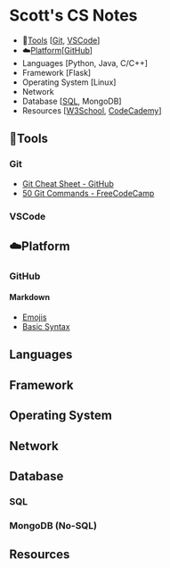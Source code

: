 # Scott's CS Notes

- :hammer:[Tools](#hammertools) [[Git](#git), [VSCode](#git)]
- :cloud:[Platform](#cloudplatform)[[GitHub](#github)]
- Languages [Python, Java, C/C++]
- Framework [Flask]
- Operating System [Linux]
- Network
- Database [[SQL](#sql), MongoDB]
- Resources [[W3School](https://www.w3schools.com/), [CodeCademy](https://www.codecademy.com/)]


## :hammer:Tools
### Git
- [Git Cheat Sheet - GitHub](https://education.github.com/git-cheat-sheet-education.pdf)
- [50 Git Commands - FreeCodeCamp](https://www.freecodecamp.org/news/git-cheat-sheet/)
### VSCode

## :cloud:Platform
### GitHub
#### Markdown
- [Emojis](https://gist.github.com/rxaviers/7360908)
- [Basic Syntax](https://docs.github.com/en/get-started/writing-on-github/getting-started-with-writing-and-formatting-on-github/basic-writing-and-formatting-syntax)

## Languages

## Framework

## Operating System

## Network

## Database
### SQL
### MongoDB (No-SQL)

## Resources